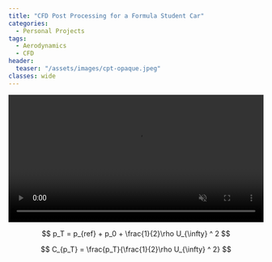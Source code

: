 ```yaml
---
title: "CFD Post Processing for a Formula Student Car"
categories:
  - Personal Projects
tags:
  - Aerodynamics
  - CFD
header:
  teaser: "/assets/images/cpt-opaque.jpeg"
classes: wide
---
```


<video width="100%" muted playsinline autoplay="autoplay" loop="loop">
  <source src="/assets/videos/cpt-opaque.mp4" type="video/mp4">
</video>

$$ p_T = p_{ref} + p_0 + \frac{1}{2}\rho U_{\infty} ^ 2 $$

$$ C_{p_T} = \frac{p_T}{\frac{1}{2}\rho U_{\infty} ^ 2} $$
